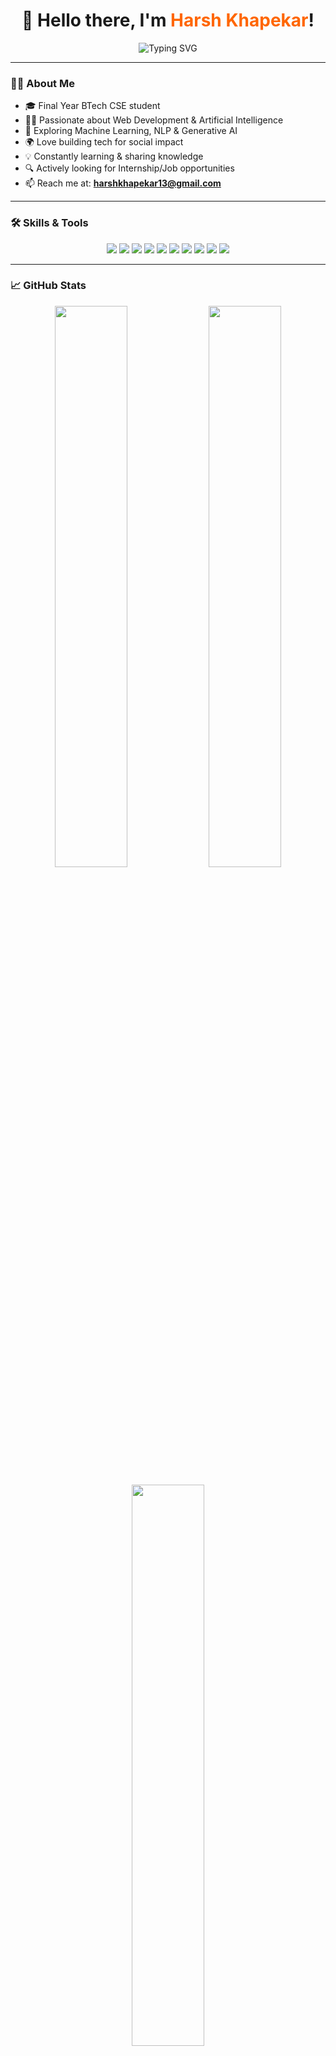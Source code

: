 <h1 align="center">
  👋 Hello there, I'm <span style="color:#ff6600">Harsh Khapekar</span>!
</h1>

<p align="center">
  <img src="https://readme-typing-svg.herokuapp.com?font=Fira+Code&size=22&duration=3000&pause=1000&center=true&vCenter=true&width=435&lines=Final+Year+CSE+Student;Web+Developer+%7C+AI+Enthusiast;Driven+by+Technology+%F0%9F%9A%80;Open+to+Collaboration+and+Learning!" alt="Typing SVG" />
</p>

---

### 👨‍💻 About Me

- 🎓 Final Year BTech CSE student  
- 👨‍💻 Passionate about Web Development & Artificial Intelligence  
- 🚀 Exploring Machine Learning, NLP & Generative AI  
- 🌍 Love building tech for social impact  
- 💡 Constantly learning & sharing knowledge  
- 🔍 Actively looking for Internship/Job opportunities  
- 📫 Reach me at: **harshkhapekar13@gmail.com**

---

### 🛠️ Skills & Tools

<p align="center">
  <img src="https://img.shields.io/badge/-HTML5-E34F26?style=flat-square&logo=html5&logoColor=white"/>
  <img src="https://img.shields.io/badge/-CSS3-1572B6?style=flat-square&logo=css3"/>
  <img src="https://img.shields.io/badge/-JavaScript-F7DF1E?style=flat-square&logo=javascript&logoColor=black"/>
  <img src="https://img.shields.io/badge/-React-61DAFB?style=flat-square&logo=react&logoColor=black"/>
  <img src="https://img.shields.io/badge/-Node.js-339933?style=flat-square&logo=nodedotjs&logoColor=white"/>
  <img src="https://img.shields.io/badge/-Python-3776AB?style=flat-square&logo=python&logoColor=white"/>
  <img src="https://img.shields.io/badge/-MySQL-4479A1?style=flat-square&logo=mysql&logoColor=white"/>
  <img src="https://img.shields.io/badge/-MongoDB-47A248?style=flat-square&logo=mongodb&logoColor=white"/>
  <img src="https://img.shields.io/badge/-Git-F05032?style=flat-square&logo=git&logoColor=white"/>
  <img src="https://img.shields.io/badge/-VS%20Code-007ACC?style=flat-square&logo=visual-studio-code&logoColor=white"/>
</p>

---

### 📈 GitHub Stats

<p align="center">
  <img src="https://github-readme-stats.vercel.app/api?username=harshkhapekar&show_icons=true&theme=radical&hide_border=true" width="48%" />
  <img src="https://github-readme-streak-stats.herokuapp.com/?user=harshkhapekar&theme=radical&hide_border=true" width="48%" />
</p>

<p align="center">
  <img src="https://github-readme-stats.vercel.app/api/top-langs/?username=harshkhapekar&layout=compact&theme=radical&hide_border=true" width="48%" />
</p>

---

### 🚀 Projects

> *(Feel free to replace these with your actual pinned repositories or demo projects)*

- 🧠 **VoiceGPT-Pro** – Smart modular voice assistant with AI, web search, and app execution  
- 🐆 **AI Wildlife Monitoring** – Real-time animal detection using YOLO and body feature matching  
- 📊 **AI Career Guide** – Personalized AI-powered roadmap for tech careers

---

### 🌐 Let's Connect

<p align="center">
  <a href="https://www.linkedin.com/in/harshkhapekar" target="_blank">
    <img src="https://img.shields.io/badge/-LinkedIn-0A66C2?style=for-the-badge&logo=linkedin&logoColor=white"/>
  </a>
  <a href="mailto:harshkhapekar13@gmail.com">
    <img src="https://img.shields.io/badge/-Gmail-D14836?style=for-the-badge&logo=gmail&logoColor=white"/>
  </a>
  <a href="https://github.com/harshkhapekar" target="_blank">
    <img src="https://img.shields.io/badge/-GitHub-181717?style=for-the-badge&logo=github&logoColor=white"/>
  </a>
</p>

<p align="center">
  <img src="https://komarev.com/ghpvc/?username=harshkhapekar&style=flat-square&color=blue" alt="GitHub Profile Views" />
</p>

---

### ✨ Quote to Live By
> _"The best way to predict the future is to invent it."_ — Alan Kay

---


